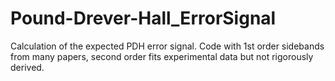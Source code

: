 # Pound-Drever-Hall_ErrorSignal
Calculation of the expected PDH error signal. Code with 1st order sidebands from many papers, second order fits experimental data but not rigorously derived.
